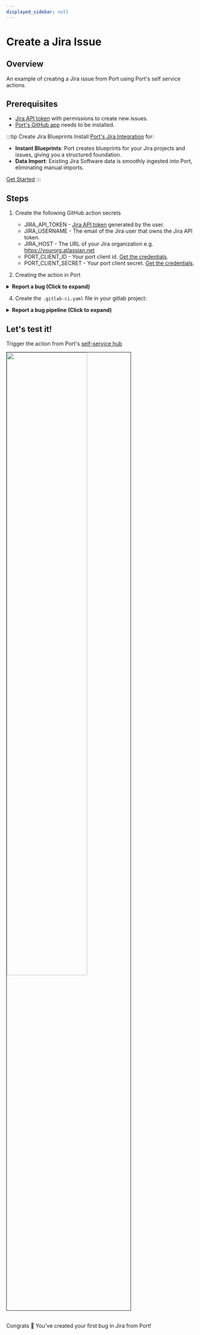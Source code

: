 ```yaml
---
displayed_sidebar: null
---
```


# Create a Jira Issue

## Overview

An example of creating a Jira issue from Port using Port's self service actions.

## Prerequisites

- [Jira API token](https://support.atlassian.com/atlassian-account/docs/manage-api-tokens-for-your-atlassian-account/) with permissions to create new issues.
- [Port's GitHub app](https://github.com/apps/getport-io) needs to be installed.

:::tip Create Jira Blueprints
Install [Port's Jira Integration](https://docs.getport.io/build-your-software-catalog/sync-data-to-catalog/project-management/jira) for:

- **Instant Blueprints**: Port creates blueprints for your Jira projects and issues, giving you a structured foundation.
- **Data Import**: Existing Jira Software data is smoothly ingested into Port, eliminating manual imports.

[Get Started](https://docs.getport.io/build-your-software-catalog/sync-data-to-catalog/project-management/jira/#installation) 
:::

## Steps

1. Create the following GitHub action secrets
    - JIRA_API_TOKEN - [Jira API token](https://support.atlassian.com/atlassian-account/docs/manage-api-tokens-for-your-atlassian-account) generated by the user.
    - JIRA_USERNAME - The email of the Jira user that owns the Jira API token.
    - JIRA_HOST - The URL of your Jira organization e.g. https://yourorg.atlassian.net
    - PORT_CLIENT_ID - Your port client id. [Get the credentials](https://docs.getport.io/build-your-software-catalog/sync-data-to-catalog/api/#find-your-port-credentials).
    - PORT_CLIENT_SECRET - Your port client secret. [Get the credentials](https://docs.getport.io/build-your-software-catalog/sync-data-to-catalog/api/#find-your-port-credentials).


3. Creating the action in Port

<details>
<summary><b>Report a bug (Click to expand)</b></summary>

```json showLineNumbers
{
  "identifier": "jiraIssue_report_a_bug",
  "title": "Report a bug",
  "icon": "Jira",
  "description": "Report a bug in Port to our product team.",
  "trigger": {
    "type": "self-service",
    "operation": "CREATE",
    "userInputs": {
      "properties": {
        "description": {
          "icon": "DefaultProperty",
          "title": "Description",
          "type": "string"
        },
        "short_title": {
          "icon": "DefaultProperty",
          "title": "Short title",
          "type": "string"
        },
        "issue_type": {
          "icon": "DefaultProperty",
          "title": "Issue Type",
          "type": "string",
          "default": "Task",
          "enum": [
            "Task",
            "Bug",
            "Story"
          ],
          "enumColors": {
            "Task": "lightGray",
            "Bug": "lightGray",
            "Story": "lightGray"
          }
        },
        "project": {
          "type": "string",
          "title": "Project",
          "blueprint": "jiraProject",
          "format": "entity"
        }
      },
      "required": [
        "short_title",
        "description",
        "issue_type",
        "project"
      ],
      "order": [
        "project",
        "short_title",
        "description",
        "issue_type"
      ]
    },
    "blueprintIdentifier": "jiraIssue"
  },
  "invocationMethod": {
    "type": "WEBHOOK",
    "url": "https://gitlab.com/api/v4/projects/<PROJECT_ID>/ref/main/trigger/pipeline?token=<PIPELINE_TRIGGER_TOKEN>",
    "agent": false,
    "synchronized": false,
    "method": "POST",
    "body": {
      "action": "{{ .action.identifier[(\"jiraIssue_\" | length):] }}",
      "resourceType": "run",
      "status": "TRIGGERED",
      "trigger": "{{ .trigger | {by, origin, at} }}",
      "context": {
        "entity": "{{.entity.identifier}}",
        "blueprint": "{{.action.blueprint}}",
        "runId": "{{.run.id}}"
      },
      "payload": {
        "entity": "{{ (if .entity == {} then null else .entity end) }}",
        "action": {
          "invocationMethod": {
            "type": "WEBHOOK",
            "url": "https://gitlab.com/api/v4/projects/<PROJECT_ID>/ref/main/trigger/pipeline?token=<PIPELINE_TRIGGER_TOKEN>",
            "agent": false,
            "synchronized": false,
            "method": "POST"
          },
          "trigger": "{{.trigger.operation}}"
        },
        "properties": {
          "{{if (.inputs | has(\"description\")) then \"description\" else null end}}": "{{.inputs.\"description\"}}",
          "{{if (.inputs | has(\"short_title\")) then \"short_title\" else null end}}": "{{.inputs.\"short_title\"}}",
          "{{if (.inputs | has(\"issue_type\")) then \"issue_type\" else null end}}": "{{.inputs.\"issue_type\"}}",
          "{{if (.inputs | has(\"project\")) then \"project\" else null end}}": "{{.inputs.\"project\" | if type == \"array\" then map(.identifier) else .identifier end}}"
        },
        "censoredProperties": "{{.action.encryptedProperties}}"
      }
    }
  },
  "requiredApproval": false,
  "publish": true
}
```

</details>

4. Create the `.gitlab-ci.yaml` file in your gitlab project:

<details>
<summary><b>Report a bug pipeline (Click to expand)</b></summary>

```yaml showLineNumbers
stages:
  - prerequisites
  - deploy
  - port-update

image: alpine:latest

variables:
  JIRA_USERNAME: ${JIRA_USERNAME}
  JIRA_API_TOKEN : ${JIRA_API_TOKEN}
  JIRA_HOST: ${JIRA_HOST}
  PORT_CLIENT_ID: ${PORT_CLIENT_ID}
  PORT_CLIENT_SECRET: ${PORT_CLIENT_SECRET}


fetch-port-access-token:
  stage: prerequisites
  except:
    - pushes
  before_script:
    - apk update
    - apk add --upgrade curl jq -q
  script:
    - |
      echo "Getting access token from Port API"
      accessToken=$(curl -X POST \
        -H 'Content-Type: application/json' \
        -d '{"clientId": "'"$PORT_CLIENT_ID"'", "clientSecret": "'"$PORT_CLIENT_SECRET"'"}' \
        -s 'https://api.getport.io/v1/auth/access_token' | jq -r '.accessToken')
  
      echo "ACCESS_TOKEN=$accessToken" >> data.env
      runId=$(cat $TRIGGER_PAYLOAD | jq -r '.context.runId')

      curl -X POST \
        -H 'Content-Type: application/json' \
        -H "Authorization: Bearer $accessToken" \
        -d '{"message":"🏃‍♂️ Starting action to create a jira issue"}' \
        "https://api.getport.io/v1/actions/runs/$runId/logs"
      curl -X PATCH \
        -H 'Content-Type: application/json' \
        -H "Authorization: Bearer $accessToken" \
        -d '{"link":"'"$CI_PIPELINE_URL"'"}' \
        "https://api.getport.io/v1/actions/runs/$runId"
  artifacts:
    reports:
      dotenv: data.env

create-jira-issue:
  stage: deploy
  needs:
    - job: fetch-port-access-token
      artifacts: true
  except:
    - pushes
  before_script:
    - apk update
    - apk add --upgrade curl jq -q
  script:
    - |
      echo "Creating Jira Issue"
      ISSUE_SUMMARY=$(cat $TRIGGER_PAYLOAD | jq -r '.payload.properties.short_title')
      ISSUE_DESCRIPTION=$(cat $TRIGGER_PAYLOAD | jq -r '.payload.properties.description')
      ISSUE_TYPE=$(cat $TRIGGER_PAYLOAD | jq -r '.payload.properties.issue_type')
      JIRA_PROJECT_KEY=$(cat $TRIGGER_PAYLOAD | jq -r '.payload.properties.project')

      issueJson='{
        "fields": {
            "project": {
              "key": "'"$JIRA_PROJECT_KEY"'"
            },
            "summary": "'"$ISSUE_SUMMARY"'",
            "description": "'"$ISSUE_DESCRIPTION"'",
            "issuetype": {
              "name": "'"$ISSUE_TYPE"'"
            }
        }
      }'

      echo "$issueJson"

      response=$(curl -u $JIRA_USERNAME:$JIRA_API_TOKEN -X POST -H "Content-Type: application/json" \
        --data "$issueJson" \
        "$JIRA_HOST/rest/api/2/issue/")

      echo "$response"

      id=$(echo "$response" | jq -r '.id')
      key=$(echo "$response" | jq -r '.key')
      self=$(echo "$response" | jq -r '.self')

      echo "ISSUE_ID=$id" >> data.env
      echo "ISSUE_KEY=$key" >> data.env
      echo "ISSUE_URL=$self" >> data.env

      echo "Created issue with ID: $id, Key: $key, Self: $self"
  artifacts:
    reports:
      dotenv: data.env


create-port-entity:
  stage: port-update
  needs:
    - job: create-jira-issue
      artifacts: true
  except:
    - pushes
  before_script:
    - apk update
    - apk add --upgrade curl jq -q
  script:
    - |
      echo "Creating Port entity to match new Jira ticket"
      accessToken=$(curl -X POST \
        -H 'Content-Type: application/json' \
        -d '{"clientId": "'"$PORT_CLIENT_ID"'", "clientSecret": "'"$PORT_CLIENT_SECRET"'"}' \
        -s 'https://api.getport.io/v1/auth/access_token' | jq -r '.accessToken')

      INSTANCE_ID=$(cat $TRIGGER_PAYLOAD | jq -r '.context.entity')
      BLUEPRINT=$(cat $TRIGGER_PAYLOAD | jq -r '.context.blueprint')
      runId=$(cat $TRIGGER_PAYLOAD | jq -r '.context.runId')

      ISSUE_SUMMARY=$(cat $TRIGGER_PAYLOAD | jq -r '.payload.properties.short_title')
      ISSUE_DESCRIPTION=$(cat $TRIGGER_PAYLOAD | jq -r '.payload.properties.description')
      ISSUE_TYPE=$(cat $TRIGGER_PAYLOAD | jq -r '.payload.properties.issue_type')
      JIRA_PROJECT_KEY=$(cat $TRIGGER_PAYLOAD | jq -r '.payload.properties.project')

      curl -X POST \
          -H 'Content-Type: application/json' \
          -H "Authorization: Bearer $accessToken" \
          -d '{"statusLabel": "Creating Entity", "message":"🚀 Creating the Jira ticket entity in Port!"}' \
          "https://api.getport.io/v1/actions/runs/$runId/logs"

      log='{
         "identifier": "'"$ISSUE_KEY"'",
         "title": "'"$ISSUE_SUMMARY"'",
         "blueprint": "'"$BLUEPRINT"'",
         "properties": {
            "description": "'"$ISSUE_DESCRIPTION"'",
            "issueType": "'"$ISSUE_TYPE"'",
            "url": "'"$ISSUE_URL"'"
          },
          "relations": {
            "project": "'"$JIRA_PROJECT_KEY"'"
          }
        }'

      echo "$log"

      curl --location --request POST "https://api.getport.io/v1/blueprints/$BLUEPRINT/entities?create_missing_related_entities=false&run_id=$runId" \
        -H "Authorization: Bearer $accessToken" \
        -H "Content-Type: application/json" \
        -d "$log" 



update-run-status:
  stage: port-update
  needs:
    - job: create-port-entity
      artifacts: true
  except:
    - pushes
  before_script:
    - apk update
    - apk add --upgrade curl jq -q
  script:
    - |
      echo "Updating Port action run status and final logs"
      accessToken=$(curl -X POST \
        -H 'Content-Type: application/json' \
        -d '{"clientId": "'"$PORT_CLIENT_ID"'", "clientSecret": "'"$PORT_CLIENT_SECRET"'"}' \
        -s 'https://api.getport.io/v1/auth/access_token' | jq -r '.accessToken')
      runId=$(cat $TRIGGER_PAYLOAD | jq -r '.context.runId')

      curl -X POST \
        -H 'Content-Type: application/json' \
        -H "Authorization: Bearer $accessToken" \
        -d '{"terminationStatus":"SUCCESS", "message":"✅ Created new Jira 🔗 Issue!"}' \
        "https://api.getport.io/v1/actions/runs/$runId/logs"

```

</details>

## Let's test it!

Trigger the action from Port's [self-service hub](https://app.getport.io/self-serve)

<img src="/img/self-service-actions/setup-backend/gitlab-pipeline/jiraGitlab.png" width="65%" border="1px" />

<br />
<br />

Congrats 🎉 You've created your first bug in Jira from Port!
